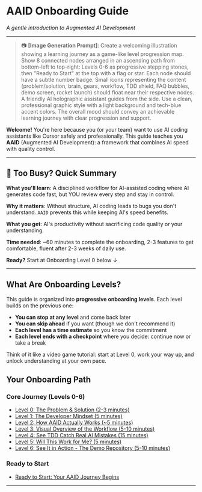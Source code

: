 # AAID Onboarding Guide

_A gentle introduction to Augmented AI Development_

---

> 📷 **[Image Generation Prompt]**: Create a welcoming illustration showing a learning journey as a game-like level progression map. Show 8 connected nodes arranged in an ascending path from bottom-left to top-right: Levels 0-6 as progressive stepping stones, then "Ready to Start" at the top with a flag or star. Each node should have a subtle number badge. Small icons representing the content (problem/solution, brain, gears, workflow, TDD shield, FAQ bubbles, demo screen, rocket launch) should float near their respective nodes. A friendly AI holographic assistant guides from the side. Use a clean, professional graphic style with a light background and tech-blue accent colors. The overall mood should convey an achievable learning journey with clear progression and support.

**Welcome!** You're here because you (or your team) want to use AI coding assistants like Cursor safely and professionally. This guide teaches you **AAID** (Augmented AI Development): a framework that combines AI speed with quality control.

---

## 🚀 Too Busy? Quick Summary

**What you'll learn**: A disciplined workflow for AI-assisted coding where AI generates code fast, but YOU review every step and stay in control.

**Why it matters**: Without structure, AI coding leads to bugs you don't understand. `AAID` prevents this while keeping AI's speed benefits.

**What you get**: AI's productivity without sacrificing code quality or your understanding.

**Time needed**: ~60 minutes to complete the onboarding, 2-3 features to get comfortable, fluent after 2-3 weeks of daily use.

**Ready?** Start at Onboarding Level 0 below ↓

---

## What Are Onboarding Levels?

This guide is organized into **progressive onboarding levels**. Each level builds on the previous one:

- **You can stop at any level** and come back later
- **You can skip ahead** if you want (though we don't recommend it)
- **Each level has a time estimate** so you know the commitment
- **Each level ends with a checkpoint** where you decide: continue now or take a break

Think of it like a video game tutorial: start at Level 0, work your way up, and unlock understanding at your own pace.

## Your Onboarding Path

### Core Journey (Levels 0-6)

- [Level 0: The Problem & Solution (2-3 minutes)](./levels/0.md)
- [Level 1: The Developer Mindset (5 minutes)](./levels/1.md)
- [Level 2: How AAID Actually Works (~5 minutes)](./levels/2.md)
- [Level 3: Visual Overview of the Workflow (5-10 minutes)](./levels/3.md)
- [Level 4: See TDD Catch Real AI Mistakes (15 minutes)](./levels/4.md)
- [Level 5: Will This Work for Me? (5 minutes)](./levels/5.md)
- [Level 6: See It in Action - The Demo Repository (5-10 minutes)](./levels/6.md)

### Ready to Start

- [Ready to Start: Your AAID Journey Begins](./levels/get-started.md)

---
